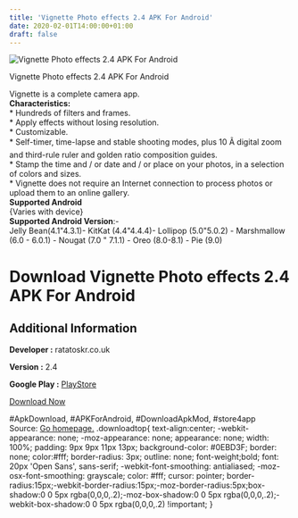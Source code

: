 ```yaml
---
title: 'Vignette Photo effects 2.4 APK For Android'
date: 2020-02-01T14:00:00+01:00
draft: false
---
```


![Vignette Photo effects 2.4 APK For Android](https://i1.wp.com/apkhome.net/wp-content/uploads/2020/02/Vignette-Photo-effects-2.4.png "Vignette Photo effects 2.4 APK For Android")

  

Vignette Photo effects 2.4 APK For Android

Vignette is a complete camera app.  
**Characteristics:**  
\* Hundreds of filters and frames.  
\* Apply effects without losing resolution.  
\* Customizable.  
\* Self-timer, time-lapse and stable shooting modes, plus 10 Ã digital zoom and third-rule ruler and golden ratio composition guides.  
\* Stamp the time and / or date and / or place on your photos, in a selection of colors and sizes.  
\* Vignette does not require an Internet connection to process photos or upload them to an online gallery.  
**Supported Android**  
{Varies with device}  
**Supported Android Version**:-  
Jelly Bean(4.1"4.3.1)- KitKat (4.4"4.4.4)- Lollipop (5.0"5.0.2) - Marshmallow (6.0 - 6.0.1) - Nougat (7.0 " 7.1.1) - Oreo (8.0-8.1) - Pie (9.0)

Download Vignette Photo effects 2.4 APK For Android
===================================================

Additional Information
----------------------

**Developer :** ratatoskr.co.uk

**Version :** 2.4

**Google Play :** [PlayStore](https://play.google.com/store/apps/details?id=uk.co.neilandtheresa.NewVignette)

  

[Download Now](https://store4app.co/post/vignette-photo-effects-2-4-apk-for-android_1580559490)

  
#ApkDownload, #APKForAndroid, #DownloadApkMod, #store4app  
Source: [Go homepage.](https://store4app.co/post/vignette-photo-effects-2-4-apk-for-android_1580559490) .downloadtop{ text-align:center; -webkit-appearance: none; -moz-appearance: none; appearance: none; width: 100%; padding: 9px 9px 11px 13px; background-color: #0EBD3F; border: none; color:#fff; border-radius: 3px; outline: none; font-weight;bold; font: 20px 'Open Sans', sans-serif; -webkit-font-smoothing: antialiased; -moz-osx-font-smoothing: grayscale; color: #fff; cursor: pointer; border-radius:15px;-webkit-border-radius:15px;-moz-border-radius:5px;box-shadow:0 0 5px rgba(0,0,0,.2);-moz-box-shadow:0 0 5px rgba(0,0,0,.2);-webkit-box-shadow:0 0 5px rgba(0,0,0,.2) !important; }